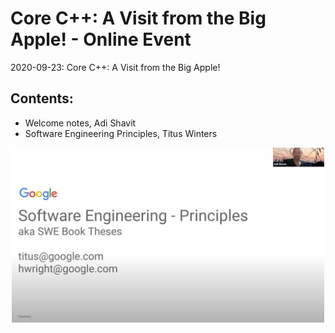 # Core C++: A Visit from the Big Apple! - Online Event
2020-09-23: Core C++: A Visit from the Big Apple!

## Contents:
- Welcome notes, Adi Shavit
- Software Engineering Principles, Titus Winters

<div align="center">
  <a href="https://youtu.be/lue3dOe-0xI"><img src="Software_Engineering_Principles_Titus_Winters.JPG" alt="Software Engineering Principles" width="500"></a>
</div>

